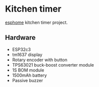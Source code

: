 # Kitchen timer

[esphome](https://github.com/esphome/esphome) kitchen timer project.

## Hardware
 * ESP32c3
 * tm1637 display
 * Rotary encoder with button
 * TPS63021 buck-boost converter module
 * 1S BOM module
 * 1500mAh battery
 * Passive buzzer
